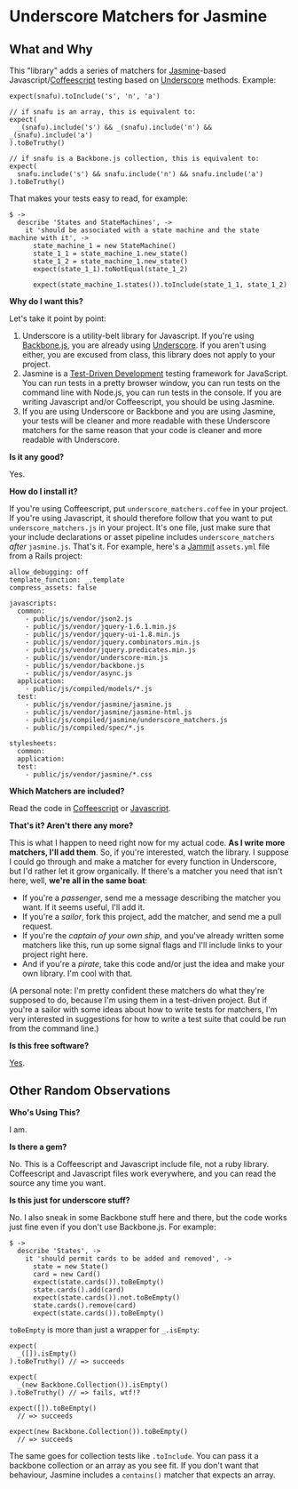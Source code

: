 Underscore Matchers for Jasmine
===

What and Why
---

This "library" adds a series of matchers for [Jasmine][1]-based Javascript/[Coffeescript][2] testing based on [Underscore][_] methods. Example:

    expect(snafu).toInclude('s', 'n', 'a')
    
    // if snafu is an array, this is equivalent to:
    expect(
      _(snafu).include('s') && _(snafu).include('n') && _(snafu).include('a')
    ).toBeTruthy()

    // if snafu is a Backbone.js collection, this is equivalent to:
    expect(
      snafu.include('s') && snafu.include('n') && snafu.include('a')
    ).toBeTruthy()
    
[1]: https://github.com/pivotal/jasmine
[2]: https://github.com/jashkenas/coffee-script
[_]: http://documentcloud.github.com/underscore/

That makes your tests easy to read, for example:

    $ ->
      describe 'States and StateMachines', ->
        it 'should be associated with a state machine and the state machine with it', ->
          state_machine_1 = new StateMachine()
          state_1_1 = state_machine_1.new_state()
          state_1_2 = state_machine_1.new_state()
          expect(state_1_1).toNotEqual(state_1_2)
          
          expect(state_machine_1.states()).toInclude(state_1_1, state_1_2)
          
**Why do I want this?**

Let's take it point by point:

1. Underscore is a utility-belt library for Javascript. If you're using [Backbone.js][b], you are already using [Underscore][_]. If you aren't using either, you are excused from class, this library does not apply to your project.
2. Jasmine is a [Test-Driven Development][tdd] testing framework for JavaScript. You can run tests in a pretty browser window, you can run tests on the command line with Node.js, you can run tests in the console. If you are writing Javascript and/or Coffeescript, you should be using Jasmine.
3. If you are using Underscore or Backbone and you are using Jasmine, your tests will be cleaner and more readable with these Underscore matchers for the same reason that your code is cleaner and more readable with Underscore.

[tdd]: http://en.wikipedia.org/wiki/Test_Driven_Development
[b]: http://documentcloud.github.com/backbone/

**Is it any good?**

Yes.

**How do I install it?**

If you're using Coffeescript, put `underscore_matchers.coffee` in your project. If you're using Javascript, it should therefore follow that you want to put `underscore_matchers.js` in your project. It's one file, just make sure that your include declarations or asset pipeline includes `underscore_matchers` *after* `jasmine.js`. That's it. For example, here's a [Jammit][3] `assets.yml` file from a Rails project:

    allow_debugging: off
    template_function: _.template
    compress_assets: false

    javascripts:
      common:
        - public/js/vendor/json2.js
        - public/js/vendor/jquery-1.6.1.min.js
        - public/js/vendor/jquery-ui-1.8.min.js
        - public/js/vendor/jquery.combinators.min.js
        - public/js/vendor/jquery.predicates.min.js
        - public/js/vendor/underscore-min.js
        - public/js/vendor/backbone.js
        - public/js/vendor/async.js
      application:
        - public/js/compiled/models/*.js
      test:
        - public/js/vendor/jasmine/jasmine.js
        - public/js/vendor/jasmine/jasmine-html.js
        - public/js/compiled/jasmine/underscore_matchers.js
        - public/js/compiled/spec/*.js

    stylesheets:
      common:
      application:
      test:
        - public/js/vendor/jasmine/*.css
        
[3]: https://github.com/documentcloud/jammit

**Which Matchers are included?**

Read the code in [Coffeescript][5] or [Javascript][6].

[5]: https://github.com/raganwald/Underscore-Matchers-for-Jasmine/blob/master/lib/underscore_matchers.coffee
[6]: https://github.com/raganwald/Underscore-Matchers-for-Jasmine/blob/master/lib/underscore_matchers.js

**That's it? Aren't there any more?**

This is what I happen to need right now for my actual code. **As I write more matchers, I'll add them**. So, if you're interested, watch the library. I suppose I could go through and make a matcher for every function in Underscore, but I'd rather let it grow organically. If there's a matcher you need that isn't here, well, **we're all in the same boat**:

* If you're a *passenger*, send me a message describing the matcher you want. If it seems useful, I'll add it.
* If you're a *sailor*, fork this project, add the matcher, and send me a pull request.
* If you're the *captain of your own ship*, and you've already written some matchers like this, run up some signal flags and I'll include links to your project right here.
* And if you're a *pirate*, take this code and/or just the idea and make your own library. I'm cool with that.

(A personal note: I'm pretty confident these matchers do what they're supposed to do, because I'm using them in a test-driven project. But if you're a sailor with some ideas about how to write tests for matchers, I'm very interested in suggestions for how to write a test suite that could be run from the command line.)

**Is this free software?**

[Yes][4].

[4]: https://github.com/raganwald/Underscore-Matchers-for-Jasmine/blob/master/license.txt

Other Random Observations
---

**Who's Using This?**

I am.

**Is there a gem?**

No. This is a Coffeescript and Javascript include file, not a ruby library. Coffeescript and Javascript files work everywhere, and you can read the source any time you want.

**Is this just for underscore stuff?**

No. I also sneak in some Backbone stuff here and there, but the code works just fine even if you don't use Backbone.js. For example:

    $ ->
      describe 'States', ->
        it 'should permit cards to be added and removed', ->
          state = new State()
          card = new Card()
          expect(state.cards()).toBeEmpty()
          state.cards().add(card)
          expect(state.cards()).not.toBeEmpty()
          state.cards().remove(card)
          expect(state.cards()).toBeEmpty()
          
`toBeEmpty` is more than just a wrapper for `_.isEmpty`:

    expect(
      _([]).isEmpty()
    ).toBeTruthy() // => succeeds
    
    expect(
      _(new Backbone.Collection()).isEmpty()
    ).toBeTruthy() // => fails, wtf!?
    
    expect([]).toBeEmpty()
      // => succeeds
      
    expect(new Backbone.Collection()).toBeEmpty()
      // => succeeds
      
The same goes for collection tests like `.toInclude`. You can pass it a backbone collection or an array as you see fit. If you don't want that behaviour, Jasmine includes a `contains()` matcher that expects an array.